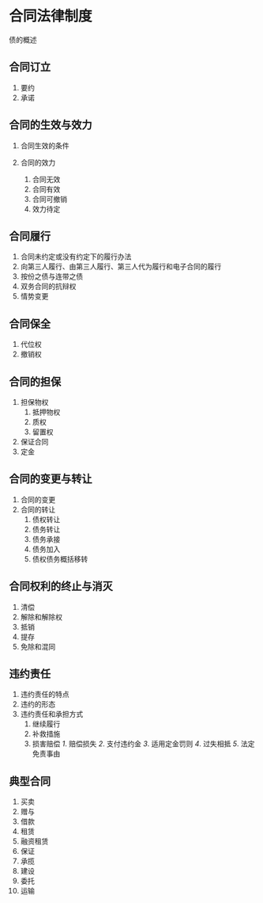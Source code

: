 # 合同法律制度

债的概述

## 合同订立

1. 要约
2. 承诺

## 合同的生效与效力

1. 合同生效的条件
2. 合同的效力

   1. 合同无效
   2. 合同有效
   3. 合同可撤销
   4. 效力待定

## 合同履行

1. 合同未约定或没有约定下的履行办法
2. 向第三人履行、由第三人履行、第三人代为履行和电子合同的履行
3. 按份之债与连带之债
4. 双务合同的抗辩权
5. 情势变更

## 合同保全

1. 代位权
2. 撤销权

## 合同的担保

1. 担保物权
   1. 抵押物权
   2. 质权
   3. 留置权
2. 保证合同
3. 定金

## 合同的变更与转让

1. 合同的变更
2. 合同的转让
   1. 债权转让
   2. 债务转让
   3. 债务承接
   4. 债务加入
   5. 债权债务概括移转

## 合同权利的终止与消灭

1. 清偿
2. 解除和解除权
3. 抵销
4. 提存
5. 免除和混同

## 违约责任

1. 违约责任的特点
2. 违约的形态
3. 违约责任和承担方式
   1. 继续履行
   2. 补救措施
   3. 损害赔偿
      *1*. 赔偿损失
      *2*. 支付违约金
      *3*. 适用定金罚则
      *4*. 过失相抵
      *5*. 法定免责事由

## 典型合同

1. 买卖
2. 赠与
3. 借款
4. 租赁
5. 融资租赁
6. 保证
7. 承揽
8. 建设
9. 委托
10. 运输
